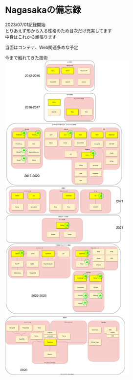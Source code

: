 # Nagasakaの備忘録

2023/07/01記録開始  
とりあえず形から入る性格のため目次だけ充実してます  
中身はこれから頑張ります  

当面はコンテナ、Web関連多めな予定

今まで触れてきた技術
![自己紹介](images/selfIntroduction.drawio.svg)

